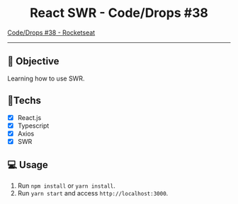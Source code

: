 <h1 align="center">
    React SWR - Code/Drops #38
</h1>

<a href="https://www.youtube.com/watch?v=Pbs1VIwPoRA&list=PL85ITvJ7FLohhULgUFkYBf2xcXCG6yfVV&index=17"> Code/Drops #38 - Rocketseat </a> 

<hr>

## 🎯 Objective

Learning how to use SWR.

## 🚀Techs

- [x] React.js
- [x] Typescript
- [x] Axios
- [x] SWR

## 💻 Usage

1. Run `npm install` or `yarn install`.<br />
2. Run `yarn start` and access `http://localhost:3000`.<br />
